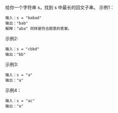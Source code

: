 给你一个字符串 s，找到 s 中最长的回文子串。
示例1：
```
输入：s = "babad"
输出："bab"
解释："aba" 同样是符合题意的答案。
```
示例2:
```
输入：s = "cbbd"
输出："bb"
```
示例3:
```
输入：s = "a"
输出："a"
```
示例4：
```
输入：s = "ac"
输出："a"
```